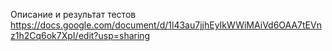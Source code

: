 Описание и результат тестов https://docs.google.com/document/d/1l43au7jjhEyIkWWiMAiVd6OAA7tEVnz1h2Cq6ok7XpI/edit?usp=sharing

